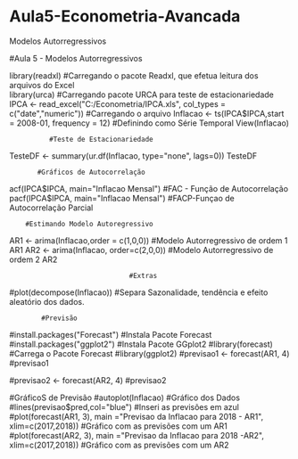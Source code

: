 # Aula5-Econometria-Avancada
Modelos Autorregressivos

#Aula 5 - Modelos Autorregressivos

library(readxl)      #Carregando o pacote Readxl, que efetua leitura dos arquivos do Excel                               
library(urca)        #Carregando pacote URCA para teste de estacionariedade
IPCA <- read_excel("C:/Econometria/IPCA.xls", col_types = c("date","numeric"))   #Carregando o arquivo
Inflacao <- ts(IPCA$IPCA,start = 2008-01, frequency = 12)    #Definindo como Série Temporal
View(Inflacao)

              #Teste de Estacionariedade
TesteDF <- summary(ur.df(Inflacao, type="none", lags=0))
TesteDF

           #Gráficos de Autocorrelação
acf(IPCA$IPCA, main="Inflacao Mensal")   #FAC - Função de Autocorrelação
pacf(IPCA$IPCA, main="Inflacao Mensal")  #FACP-Funçao de Autocorrelação Parcial

        #Estimando Modelo Autoregressivo

AR1 <- arima(Inflacao,order = c(1,0,0))  #Modelo Autorregressivo de ordem 1
AR1
AR2 <- arima(Inflacao, order=c(2,0,0))   #Modelo Autorregressivo de ordem 2
AR2

                               


                                  #Extras


#plot(decompose(Inflacao)) #Separa Sazonalidade, tendência e efeito aleatório dos dados.

            #Previsão
#install.packages("Forecast")                 #Instala Pacote Forecast
#install.packages("ggplot2")                  #Instala Pacote GGplot2
#library(forecast)                            #Carrega o Pacote Forecast
#library(ggplot2)
#previsao1 <- forecast(AR1, 4)
#previsao1

#previsao2 <- forecast(AR2, 4)
#previsao2

#GráficoS de Previsão
#autoplot(Inflacao)                         #Gráfico dos Dados 
#lines(previsao$pred,col="blue")            #Inseri as previsões em azul
#plot(forecast(AR1, 3), main ="Previsao da Inflacao para 2018 - AR1", xlim=c(2017,2018))  #Gráfico com as previsões com um AR1
#plot(forecast(AR2, 3), main ="Previsao da Inflacao para 2018 -AR2", xlim=c(2017,2018))   #Gráfico com as previsões com um AR2






